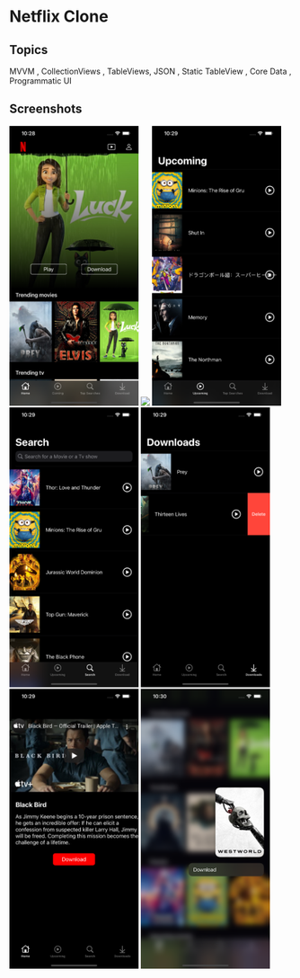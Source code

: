 # Netflix Clone


## Topics
MVVM , CollectionViews , TableViews, JSON , Static TableView , Core Data , Programmatic UI

## Screenshots
<img src="images/Main.png" width="230"> <img src="images/Main2.png" width="230">
<img src="images/Upcoming.png" width="230">
<img src="images/Search.png" width="230">
<img src="images/Downloads.png" width="230">
<img src="images/Trailer.png" width="230">
<img src="images/Download2.png" width="230">


